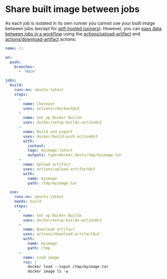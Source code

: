 # Share built image between jobs

As each job is isolated in its own runner you cannot use your built image between jobs (except for [self-hosted runners](https://docs.github.com/en/actions/hosting-your-own-runners/about-self-hosted-runners)).
However, you can [pass data between jobs in a workflow](https://docs.github.com/en/actions/guides/storing-workflow-data-as-artifacts#passing-data-between-jobs-in-a-workflow)
using the [actions/upload-artifact](https://github.com/actions/upload-artifact) and [actions/download-artifact](https://github.com/actions/download-artifact)
actions:

```yaml
name: ci

on:
  push:
    branches:
      - 'main'

jobs:
  build:
    runs-on: ubuntu-latest
    steps:
      -
        name: Checkout
        uses: actions/checkout@v3
      -
        name: Set up Docker Buildx
        uses: docker/setup-buildx-action@v2
      -
        name: Build and export
        uses: docker/build-push-action@v3
        with:
          context: .
          tags: myimage:latest
          outputs: type=docker,dest=/tmp/myimage.tar
      -
        name: Upload artifact
        uses: actions/upload-artifact@v3
        with:
          name: myimage
          path: /tmp/myimage.tar

  use:
    runs-on: ubuntu-latest
    needs: build
    steps:
      -
        name: Set up Docker Buildx
        uses: docker/setup-buildx-action@v2
      -
        name: Download artifact
        uses: actions/download-artifact@v3
        with:
          name: myimage
          path: /tmp
      -
        name: Load image
        run: |
          docker load --input /tmp/myimage.tar
          docker image ls -a
```
